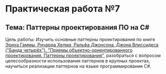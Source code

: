 # Практическая работа №7

## Тема: Паттерны проектирования ПО на C#

Цель работы: Изучить основные паттерны проектирования по книге [Эриха Гаммы, Ричарда Хелма, Ральфа Джонсона, Джона Влиссидеса ("Банда четырёх"). "Приемы объектно-ориентированного проектирования. Паттерны проектирования"](https://yandex.ru/search/?text=книга+банды+четырех+паттерны+проектирования+скачать&lr=28676&clid=9582&src=suggest_T), разобраться с вопросом  целесообразности использования паттернов в крупных проектах, научиться реализации паттернов на языке программирования C#. 
